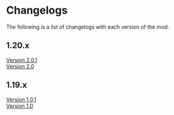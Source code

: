 # Changelogs

The following is a list of changelogs with each version of the mod.

## 1.20.x
[Version 2.0.1](Version-2-0-1.md)<br/>
[Version 2.0](Version-2-0.md)<br/>


## 1.19.x

[Version 1.0.1](Version-1-0-1.md)<br/>
[Version 1.0](Version-1-0.md)
